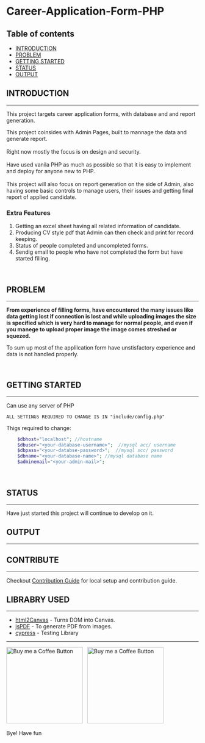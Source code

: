 # __Career-Application-Form-PHP__

## Table of contents
* [INTRODUCTION](#introduction)
* [PROBLEM](#problem)
* [GETTING STARTED](#getting-started)
* [STATUS](*status)
* [OUTPUT](*output)
## __INTRODUCTION__
---
This project targets career application forms, with database and and report generation.

This project coinsides with Admin Pages, built to mannage the data and generate report.
\
\
Right now mostly the focus is on design and security.
\
\
Have used vanila PHP as much as possible so that it is easy to implement and deploy for anyone new to PHP.
\
\
This project will also focus on report generation on the side of Admin, also having some basic controls to manage users, their issues and getting final report of applied candidate.
<br>
### __Extra Features__
1. Getting an excel sheet having all related information of candidate.
1. Producing CV style pdf that Admin can then check and print for record keeping.
1. Status of people completed and uncompleted forms.
1.  Sendig email to people who have not completed the form but have started filling.
<br>

## __PROBLEM__
---
__From experience of filling forms, have encountered the many issues like data getting lost if connection is lost and while uploading images the size is specified which is very hard to manage for normal people, and even if you manege to upload proper image the image comes streshed or squezed.__

To sum up most of the applilcation form have unstisfactory experience and data is not handled properly.

<br>

## __GETTING STARTED__
---

Can use any server of PHP

    ALL SETTINGS REQUIRED TO CHANGE IS IN "include/config.php"

Thigs required to change:
```PHP
    $dbhost="localhost"; //hostname
    $dbuser="<your-database-username>";  //mysql acc/ username
    $dbpass="<your-databse-password>";  //mysql scc/ password
    $dbname="<your-database-name>"; //mysql database name
    $adminemail="<your-admin-mail>";
```
<br>

## __STATUS__
---
Have just started this project will continue to develop on it.

## __OUTPUT__

---
## __CONTRIBUTE__
---

Checkout [Contribution Guide](CONTRIBUTING.md) for local setup and contribution guide.
## __LIBRABRY USED__
---
- [html2Canvas](https://github.com/niklasvh/html2canvas) - Turns DOM into Canvas.
- [jsPDF](https://github.com/MrRio/jsPDF) - To generate PDF from images.
- [cypress](https://github.com/cypress-io/cypress) - Testing Library
---

[<img alt="Buy me a Coffee Button" width=200 src="https://c5.patreon.com/external/logo/become_a_patron_button.png">](https://www.patreon.com/) &nbsp; [<img alt="Buy me a Coffee Button" width=200 src="https://cdn.buymeacoffee.com/buttons/default-yellow.png">](https://www.buymeacoffee.com/)

Bye!
Have fun

